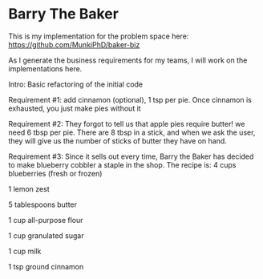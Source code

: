# Barry The Baker
This is my implementation for the problem space here: https://github.com/MunkiPhD/baker-biz

As I generate the business requirements for my teams, I will work on the implementations here.

Intro: Basic refactoring of the initial code

Requirement #1: add cinnamon (optional), 1 tsp per pie. Once cinnamon is exhausted, you just make pies without it

Requirement #2: They forgot to tell us that apple pies require butter! we need 6 tbsp per pie. There are 8 tbsp in a stick, and when we ask the user, they will give us the number of sticks of butter they have on hand.

Requirement #3: Since it sells out every time, Barry the Baker has decided to make blueberry cobbler a staple in the shop. The recipe is:
  4 cups blueberries (fresh or frozen)
  
  1 lemon zest
  
  5 tablespoons butter
  
  1 cup all-purpose flour
  
  1 cup granulated sugar
  
  1 cup milk
  
  1 tsp ground cinnamon
